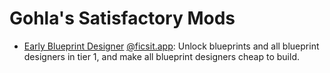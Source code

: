 # Gohla's Satisfactory Mods

- [Early Blueprint Designer](EarlyBlueprintDesigner/) [@ficsit.app](https://ficsit.app/mod/EarlyBlueprintDesigner): Unlock blueprints and all blueprint designers in tier 1, and make all blueprint designers cheap to build.
